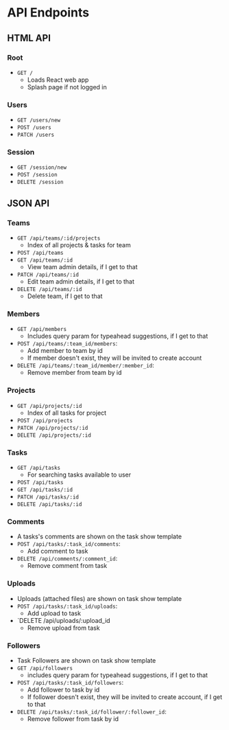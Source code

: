 # API Endpoints

## HTML API

### Root

- `GET /`
  - Loads React web app
  - Splash page if not logged in

### Users

- `GET /users/new`
- `POST /users`
- `PATCH /users`

### Session

- `GET /session/new`
- `POST /session`
- `DELETE /session`

## JSON API

### Teams
- `GET /api/teams/:id/projects`
  - Index of all projects & tasks for team
- `POST /api/teams`
- `GET /api/teams/:id`
  - View team admin details, if I get to that
- `PATCH /api/teams/:id`
  - Edit team admin details, if I get to that
- `DELETE /api/teams/:id`
  - Delete team, if I get to that

### Members
- `GET /api/members`
  - Includes query param for typeahead suggestions, if I get to that
- `POST /api/teams/:team_id/members`:
  - Add member to team by id
  - If member doesn't exist, they will be invited to create account
- `DELETE /api/teams/:team_id/member/:member_id`:
  - Remove member from team by id

### Projects
- `GET /api/projects/:id`
  - Index of all tasks for project
- `POST /api/projects`
- `PATCH /api/projects/:id`
- `DELETE /api/projects/:id`

### Tasks
- `GET /api/tasks`
  - For searching tasks available to user
- `POST /api/tasks`
- `GET /api/tasks/:id`
- `PATCH /api/tasks/:id`
- `DELETE /api/tasks/:id`

### Comments
- A tasks's comments are shown on the task show template
- `POST /api/tasks/:task_id/comments`:
  - Add comment to task
- `DELETE /api/comments/:comment_id`:
  - Remove comment from task

### Uploads
- Uploads (attached files) are shown on task show template
- `POST /api/tasks/:task_id/uploads`:
  - Add upload to task
- `DELETE /api/uploads/:upload_id
  - Remove upload from task

### Followers
- Task Followers are shown on task show template
- `GET /api/followers`
  - includes query param for typeahead suggestions, if I get to that
- `POST /api/tasks/:task_id/followers`:
  - Add follower to task by id
  - If follower doesn't exist, they will be invited to create account, if I get to that
- `DELETE /api/tasks/:task_id/follower/:follower_id`:
  - Remove follower from task by id
